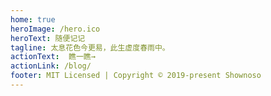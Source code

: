 ```yaml
---
home: true
heroImage: /hero.ico
heroText: 随便记记
tagline: 太息花色今更易，此生虚度春雨中。
actionText:  瞧一瞧→
actionLink: /blog/
footer: MIT Licensed | Copyright © 2019-present Shownoso
---
```


